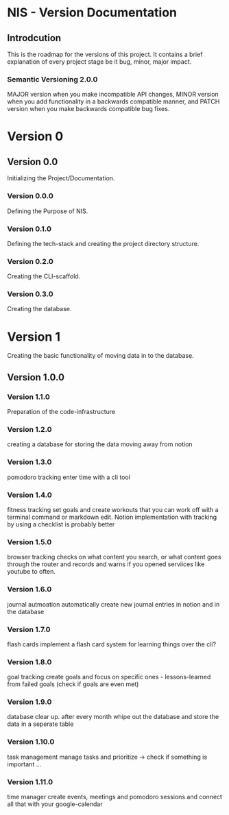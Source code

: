 # NIS - Version Documentation

## Introdcution

This is the roadmap for the versions of this project. It contains a brief explanation of every project stage be it bug, minor, major impact.

### Semantic Versioning 2.0.0

MAJOR version when you make incompatible API changes,
MINOR version when you add functionality in a backwards compatible manner, and
PATCH version when you make backwards compatible bug fixes.

# Version 0

## Version 0.0

Initializing the Project/Documentation.

### Version 0.0.0

Defining the Purpose of NIS.

### Version 0.1.0

Defining the tech-stack and creating the project directory structure.

### Version 0.2.0

Creating the CLI-scaffold.

### Version 0.3.0

Creating the database.

# Version 1

Creating the basic functionality of moving data in to the database.

## Version 1.0.0

### Version 1.1.0

Preparation of the code-infrastructure

### Version 1.2.0

creating a database for storing the data
moving away from notion

### Version 1.3.0

pomodoro tracking
enter time with a cli tool

### Version 1.4.0

fitness tracking
set goals and create workouts that you can work off with a terminal command or markdown edit.
Notion implementation with tracking by using a checklist is probably better

### Version 1.5.0

browser tracking
checks on what content you search, or what content goes through the router and records and warns if you opened serviices like youtube to often.

### Version 1.6.0

journal autmoation
automatically create new journal entries in notion and in the database

### Version 1.7.0

flash cards
implement a flash card system for learning things over the cli?

### Version 1.8.0

goal tracking
create goals and focus on specific ones - lessons-learned from failed goals (check if goals are even met)

### Version 1.9.0

database clear up.
after every month whipe out the database and store the data in a seperate table

### Version 1.10.0

task management
manage tasks and prioritize -> check if something is important ...

### Version 1.11.0

time manager
create events, meetings and pomodoro sessions and connect all that with your google-calendar
